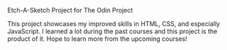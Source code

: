 Etch-A-Sketch Project for The Odin Project

This project showcases my improved skills in HTML, CSS, and especially JavaScript.
I learned a lot during the past courses and this project is the product of it.
Hope to learn more from the upcoming courses!